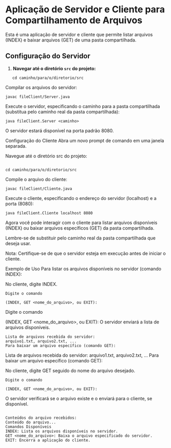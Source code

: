 # Aplicação de Servidor e Cliente para Compartilhamento de Arquivos

Esta é uma aplicação de servidor e cliente que permite listar arquivos (INDEX) e baixar arquivos (GET) de uma pasta compartilhada.

## Configuração do Servidor

1. **Navegar até o diretório `src` do projeto:**

```shell
   cd caminho/para/o/diretorio/src
```


 
Compilar os arquivos do servidor:

 


```shell
javac fileClient/Server.java
 ```
Execute o servidor, especificando o caminho para a pasta compartilhada (substitua <caminho> pelo caminho real da pasta compartilhada):

 
```shell
java fileClient.Server <caminho>
 ```

O servidor estará disponível na porta padrão 8080.

Configuração do Cliente
Abra um novo prompt de comando em uma janela separada.

Navegue até o diretório src do projeto:

 ```shell
 ```


```shell
cd caminho/para/o/diretorio/src
 ```

Compile o arquivo do cliente:

 ```shell
 javac fileClient/Cliente.java
 ```



Execute o cliente, especificando o endereço do servidor (localhost) e a porta (8080):

  ```shell
  java fileClient.Cliente localhost 8080
 ```

Agora você pode interagir com o cliente para listar arquivos disponíveis (INDEX) ou baixar arquivos específicos (GET) da pasta compartilhada.

Lembre-se de substituir <caminho> pelo caminho real da pasta compartilhada que deseja usar.

Nota: Certifique-se de que o servidor esteja em execução antes de iniciar o cliente.

Exemplo de Uso
Para listar os arquivos disponíveis no servidor (comando INDEX):

No cliente, digite INDEX.

```vbnet
Digite o comando

(INDEX, GET <nome_do_arquivo>, ou EXIT):
```

Digite o comando

(INDEX, GET <nome_do_arquivo>, ou EXIT):
O servidor enviará a lista de arquivos disponíveis.

```arduino
Lista de arquivos recebida do servidor:
arquivo1.txt, arquivo2.txt, ...
Para baixar um arquivo específico (comando GET):
```

Lista de arquivos recebida do servidor:
arquivo1.txt, arquivo2.txt, ...
Para baixar um arquivo específico (comando GET):

No cliente, digite GET seguido do nome do arquivo desejado.

```vbnet
Digite o comando

(INDEX, GET <nome_do_arquivo>, ou EXIT):
```
O servidor verificará se o arquivo existe e o enviará para o cliente, se disponível.

```arduino

Conteúdos do arquivo recebidos:
Conteúdo do arquivo...
Comandos Disponíveis
INDEX: Lista os arquivos disponíveis no servidor.
GET <nome_do_arquivo>: Baixa o arquivo especificado do servidor.
EXIT: Encerra a aplicação do cliente.
```
